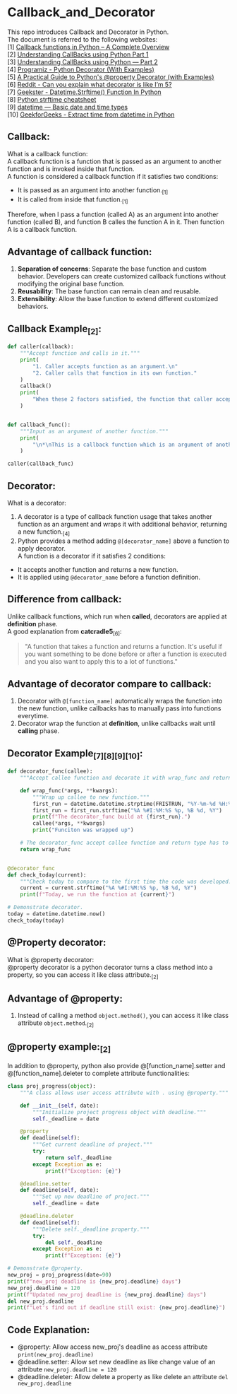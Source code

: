 # Callback_and_Decorator
This repo introduces Callback and Decorator in Python. <br >
The document is referred to the following websites:<br >
[1] [Callback functions in Python – A Complete Overview](https://www.askpython.com/python/built-in-methods/callback-functions-in-python)<br >
[2] [Understanding CallBacks using Python Part 1](https://medium.com/analytics-vidhya/understanding-callbacks-a22e8957a73b)<br >
[3] [Understanding CallBacks using Python — Part 2](https://medium.com/analytics-vidhya/understanding-callbacks-using-python-part-2-e71c17fed7e2)<br >
[4] [Programiz - Python Decorator (With Examples)](https://www.programiz.com/python-programming/decorator)<br >
[5] [A Practical Guide to Python's @property Decorator (with Examples)](https://dev.to/amohgodwin/a-practical-guide-to-pythons-property-decorator-with-examples-26mo)<br >
[6] [Reddit - Can you explain what decorator is like I’m 5?](https://www.reddit.com/r/Python/comments/935uzw/can_you_explain_what_decorator_is_like_im_5/)<br >
[7] [Geekster - Datetime.Strftime() Function In Python](https://www.geekster.in/articles/python-strftime/)<br >
[8] [Python strftime cheatsheet](https://strftime.org/)<br >
[9] [datetime — Basic date and time types](https://docs.python.org/3/library/datetime.html#datetime.datetime.fromtimestamp)<br >
[10] [GeekforGeeks - Extract time from datetime in Python](https://www.geeksforgeeks.org/python/extract-time-from-datetime-in-python/)<br >

## Callback:
What is a callback function:<br >
A callback function is a function that is passed as an argument to another function and is invoked inside that function.<br >
A function is considered a callback function if it satisfies two conditions:<br >
- It is passed as an argument into another function.<sub>[1]</sub><br >
- It is called from inside that function.<sub>[1]</sub><br >

Therefore, when I pass a function (called A) as an argument into another function (called B), and function B calles the function A in it. Then function A is a callback function.<br >
## Advantage of callback function:
1. **Separation of concerns**: Separate the base function and custom behavior. Developers can create customized callback functions without modifying the original base function.<br >
2. **Reusability**: The base function can remain clean and reusable.<br >
3. **Extensibility**: Allow the base function to extend different customized behaviors.<br >
## Callback Example<sub>[2]</sub>:
```python
def caller(callback):
    """Accept function and calls in it."""
    print(
        "1. Caller accepts function as an argument.\n"
        "2. Caller calls that function in its own function."
    )
    callback()
    print(
        "When these 2 factors satisfied, the function that caller accepts is a callback function."
    )


def callback_func():
    """Input as an argument of another function."""
    print(
        "\n*\nThis is a callback function which is an argument of another function.\n*\n"
    )

caller(callback_func)
```
## Decorator:
What is a decorator:<br >
1. A decorator is a type of callback function usage that takes another function as an argument and wraps it with additional behavior, returning a new function.<sub>[4]</sub><br >
2. Python provides a method adding `@[decorator_name]` above a function to apply decorator.<br >
A function is a decorator if it satisfies 2 conditions:<br >
- It accepts another function and returns a new function.<br >
- It is applied using `@decorator_name` before a function definition.<br >

## Difference from callback:<br >
Unlike callback functions, which run when **called**, decorators are applied at **definition** phase.<br >
A good explanation from **catcradle5**<sub>[6]</sub>:<br >
> "A function that takes a function and returns a function. It's useful if you want something to be done before or after a function is executed and you also want to apply this to a lot of functions."<br >

## Advantage of decorator compare to callback:<br >
1. Decorator with `@[function_name]` automatically wraps the function into the new function, unlike callbacks has to manually pass into functions everytime.<br >
2. Decorator wrap the function at **definition**, unlike callbacks wait until **calling** phase.<br >

## Decorator Example<sub>[7][8][9][10]</sub>:<br >
```python
def decorator_func(callee):
    """Accept callee function and decorate it with wrap_func and return new function."""

    def wrap_func(*args, **kwargs):
        """Wrap up callee to new function."""
        first_run = datetime.datetime.strptime(FRISTRUN, "%Y-%m-%d %H:%M:%S")
        first_run = first_run.strftime("%A %#I:%M:%S %p, %B %d, %Y")
        print(f"The decorator_func build at {first_run}.")
        callee(*args, **kwargs)
        print("Funciton was wrapped up")

    # The decorator_func accept callee function and return type has to be a function.
    return wrap_func


@decorator_func
def check_today(current):
    """Check today to compare to the first time the code was developed."""
    current = current.strftime("%A %#I:%M:%S %p, %B %d, %Y")
    print(f"Today, we run the function at {current}")

# Demonstrate decorator.
today = datetime.datetime.now()
check_today(today)
```
## @Property decorator:<br >
What is @property decorator:<br >
@property decorator is a python decorator turns a class method into a property, so you can access it like class attribute.<sub>[2]</sub><br >
## Advantage of @property:<br >
1. Instead of calling a method `object.method()`, you can access it like class attribute `object.method`.<sub>[2]</sub><br >
## @property example:<sub>[2]</sub><br >
In addition to @property, python also provide @[function_name].setter and @[function_name].deleter to complete attribute functionalities:<br >
```python
class proj_progress(object):
    """A class allows user access attribute with . using @property."""

    def __init__(self, date):
        """Initialize project progress object with deadline."""
        self._deadline = date

    @property
    def deadline(self):
        """Get current deadline of project."""
        try:
            return self._deadline
        except Exception as e:
            print(f"Exception: {e}")

    @deadline.setter
    def deadline(self, date):
        """Set up new deadline of project."""
        self._deadline = date

    @deadline.deleter
    def deadline(self):
        """Delete self._deadline property."""
        try:
            del self._deadline
        except Exception as e:
            print(f"Exception: {e}")

# Demonstrate @property.
new_proj = proj_progress(date=90)
print(f"new_proj deadline is {new_proj.deadline} days")
new_proj.deadline = 120
print(f"Updated new_proj deadline is {new_proj.deadline} days")
del new_proj.deadline
print(f"Let's find out if deadline still exist: {new_proj.deadline}")
```
## Code Explanation:<br >
- @property: Allow access new_proj's deadline as access attribute `print(new_proj.deadline)`<br >
- @deadline.setter: Allow set new deadline as like change value of an attribute `new_proj.deadline = 120`<br >
- @deadline.deleter: Allow delete a property as like delete an attribute `del new_proj.deadline`<br >
